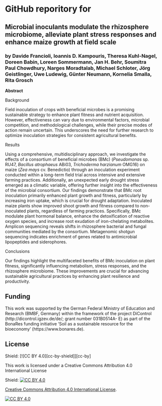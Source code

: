 <h1> GitHub reporitory for</h1>
<h2> Microbial inoculants modulate the rhizosphere microbiome, alleviate plant stress responses and enhance maize growth at field scale </h2>
<h3> by  Davide Francioli, Ioannis D. Kampouris, Theresa Kuhl-Nagel, Doreen Babin, Loreen Sommermann, Jan H. Behr, 
  Soumitra Paul Chowdhury, Narges Moradtalab, Michael Schloter, Jörg Geistlinger, Uwe Ludewig, Günter Neumann, Kornelia Smalla, Rita Grosch </h3>

**Abstract**

Background 

Field inoculation of crops with beneficial microbes is a promising sustainable strategy to enhance plant fitness and nutrient acquisition. However, effectiveness can vary due to environmental factors, microbial competition, and methodological challenges, while their precise modes of action remain uncertain. This underscores the need for further research to optimize inoculation strategies for consistent agricultural benefits. 

Results 

Using a comprehensive, multidisciplinary approach, we investigate the effects of a consortium of beneficial microbes (BMc) (*Pseudomonas* sp. RU47, *Bacillus atrophaeus* ABi03, *Trichoderma harzianum* OMG16) on maize (*Zea mays* cv. Benedictio) through an inoculation experiment conducted within a long-term field trial across intensive and extensive farming practices. Additionally, an unexpected early drought stress emerged as a climatic variable, offering further insight into the effectiveness of the microbial consortium. Our findings demonstrate that BMc root inoculation primarily enhanced plant growth and fitness, particularly by increasing iron uptake, which is crucial for drought adaptation. Inoculated maize plants show improved shoot growth and fitness compared to non-inoculated plants, regardless of farming practices. Specifically, BMc modulate plant hormonal balance, enhance the detoxification of reactive oxygen species, and increase root exudation of iron-chelating metabolites. Amplicon sequencing reveals shifts in rhizosphere bacterial and fungal communities mediated by the consortium. Metagenomic shotgun sequencing indicates enrichment of genes related to antimicrobial lipopeptides and siderophores. 

Conclusions 

Our findings highlight the multifaceted benefits of BMc inoculation on plant fitness, significantly influencing metabolism, stress responses, and the rhizosphere microbiome. These improvements are crucial for advancing sustainable agricultural practices by enhancing plant resilience and productivity. 

<h2>Funding </h2>
This work was supported by the German Federal Ministry of Education and Research (BMBF, Germany) within the framework of the project DiControl (http://dicontrol.igzev.de/de/; grant number 031B0514A- E) as part of the BonaRes funding initiative ‘Soil as a sustainable resource for the bioeconomy’ (https://www.bonares.de). 

<h2> License </h2>
Shield: [![CC BY 4.0][cc-by-shield]][cc-by]

This work is licensed under a Creative Commons Attribution 4.0 International License

Shield: [![CC BY 4.0][cc-by-shield]][cc-by]

[Creative Commons Attribution 4.0 International License][cc-by].

[![CC BY 4.0][cc-by-image]][cc-by]

[cc-by]: http://creativecommons.org/licenses/by/4.0/
[cc-by-image]: https://i.creativecommons.org/l/by/4.0/88x31.png
[cc-by-shield]: https://img.shields.io/badge/License-CC%20BY%204.0-lightgrey.svg
